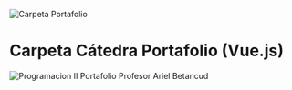 ![Carpeta Portafolio](https://i.ibb.co/1Xp0vj7/Vue.gif)

# Carpeta Cátedra Portafolio (Vue.js)

![Programacion II Portafolio Profesor Ariel Betancud](https://github.com/user-attachments/assets/e1d9a0d4-4728-4f75-a07d-c78ec3567fe9)

